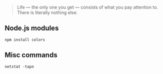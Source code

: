 > Life — the only one you get — consists of what you pay attention to.
> There is literally nothing else.

## Node.js modules

    npm install colors


## Misc commands

    netstat -tapn
